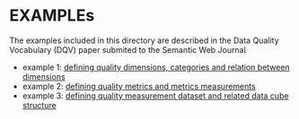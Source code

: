# EXAMPLEs 
The examples included in this directory are described in the  Data Quality Vocabulary (DQV) paper submited to the Semantic Web Journal

* example 1: [defining quality dimensions, categories and relation between dimensions](./example1.ttl)
* example 2: [defining quality metrics and metrics measurements](./example2.ttl)
* example 3: [defining quality measurement dataset and related data cube structure](./example3.ttl)
